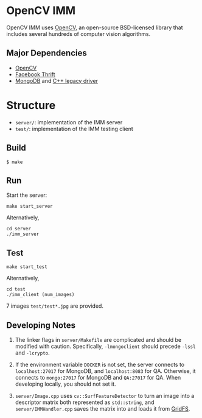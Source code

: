 # OpenCV IMM

OpenCV IMM uses [OpenCV](http://opencv.org/), an open-source BSD-licensed library 
that includes several hundreds of computer vision algorithms. 

## Major Dependencies

- [OpenCV](http://opencv.org/)
- [Facebook Thrift](https://github.com/facebook/fbthrift)
- [MongoDB](https://www.mongodb.com/)
 and [C++ legacy driver](https://github.com/mongodb/mongo-cxx-driver/tree/legacy)

# Structure

- `server/`: implementation of the IMM server
- `test/`: implementation of the IMM testing client

## Build

```
$ make
```

## Run

Start the server:

```
make start_server
```

Alternatively,

```
cd server
./imm_server
```

## Test

```
make start_test
```

Alternatively,

```
cd test
./imm_client (num_images)
```

7 images `test/test*.jpg` are provided.

## Developing Notes

1. The linker flags in `server/Makefile` are complicated and should be modified with caution.
Specifically, `-lmongoclient` should precede `-lssl` and `-lcrypto`.

2. If the environment variable `DOCKER` is not set, the server connects to `localhost:27017`
for MongoDB, and `localhost:8083` for QA.
Otherwise, it connects to `mongo:27017` for MongoDB and `QA:27017` for QA.
When developing locally, you should not set it.

3. `server/Image.cpp` uses `cv::SurfFeatureDetector` to turn
an image into a descriptor matrix both represented as `std::string`,
and `server/IMMHandler.cpp` saves the matrix into and loads it from
[GridFS](https://docs.mongodb.com/manual/core/gridfs/).
